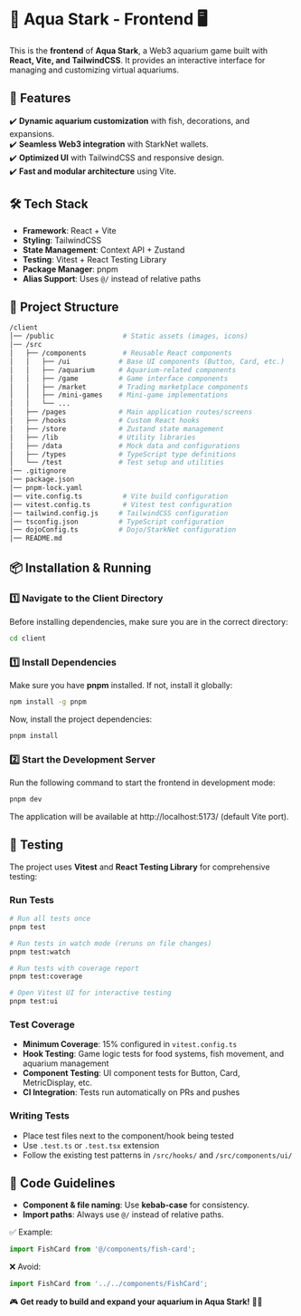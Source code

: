 # 🌊 Aqua Stark - Frontend 🖥️  

This is the **frontend** of **Aqua Stark**, a Web3 aquarium game built with **React, Vite, and TailwindCSS**. It provides an interactive interface for managing and customizing virtual aquariums.  

## 🚀 Features  
✔️ **Dynamic aquarium customization** with fish, decorations, and expansions.  
✔️ **Seamless Web3 integration** with StarkNet wallets.  
✔️ **Optimized UI** with TailwindCSS and responsive design.  
✔️ **Fast and modular architecture** using Vite.  

## 🛠️ Tech Stack  
- **Framework**: React + Vite  
- **Styling**: TailwindCSS  
- **State Management**: Context API + Zustand
- **Testing**: Vitest + React Testing Library
- **Package Manager**: pnpm  
- **Alias Support**: Uses `@/` instead of relative paths  

## 📂 Project Structure  
```sh
/client
│── /public                 # Static assets (images, icons)
│── /src
│   ├── /components         # Reusable React components
│   │   ├── /ui            # Base UI components (Button, Card, etc.)
│   │   ├── /aquarium      # Aquarium-related components
│   │   ├── /game          # Game interface components
│   │   ├── /market        # Trading marketplace components
│   │   ├── /mini-games    # Mini-game implementations
│   │   └── ...
│   ├── /pages             # Main application routes/screens
│   ├── /hooks             # Custom React hooks
│   ├── /store             # Zustand state management
│   ├── /lib               # Utility libraries
│   ├── /data              # Mock data and configurations
│   ├── /types             # TypeScript type definitions
│   └── /test              # Test setup and utilities
│── .gitignore
│── package.json
│── pnpm-lock.yaml
│── vite.config.ts          # Vite build configuration
│── vitest.config.ts        # Vitest test configuration
│── tailwind.config.js     # TailwindCSS configuration
│── tsconfig.json          # TypeScript configuration
│── dojoConfig.ts          # Dojo/StarkNet configuration
│── README.md
```
## 📦 Installation & Running  

### 1️⃣ Navigate to the Client Directory  
Before installing dependencies, make sure you are in the correct directory:  
```sh
cd client
```

### 1️⃣ Install Dependencies  
Make sure you have **pnpm** installed. If not, install it globally:  
```sh
npm install -g pnpm  
```
Now, install the project dependencies:  

```sh
pnpm install  
```

### 2️⃣ Start the Development Server  
Run the following command to start the frontend in development mode:  

```sh
pnpm dev  
```

The application will be available at http://localhost:5173/ (default Vite port).

## 🧪 Testing  

The project uses **Vitest** and **React Testing Library** for comprehensive testing:

### Run Tests
```sh
# Run all tests once
pnpm test

# Run tests in watch mode (reruns on file changes)
pnpm test:watch

# Run tests with coverage report
pnpm test:coverage

# Open Vitest UI for interactive testing
pnpm test:ui
```

### Test Coverage
- **Minimum Coverage**: 15% configured in `vitest.config.ts`
- **Hook Testing**: Game logic tests for food systems, fish movement, and aquarium management
- **Component Testing**: UI component tests for Button, Card, MetricDisplay, etc.
- **CI Integration**: Tests run automatically on PRs and pushes

### Writing Tests
- Place test files next to the component/hook being tested
- Use `.test.ts` or `.test.tsx` extension
- Follow the existing test patterns in `/src/hooks/` and `/src/components/ui/`  

## 🔄 Code Guidelines  
- **Component & file naming**: Use **kebab-case** for consistency.  
- **Import paths**: Always use `@/` instead of relative paths.  

✅ Example:  
```ts
import FishCard from '@/components/fish-card';  
```
❌ Avoid:  
```ts
import FishCard from '../../components/FishCard';  
```

🎮 **Get ready to build and expand your aquarium in Aqua Stark!** 🐠🚀  
